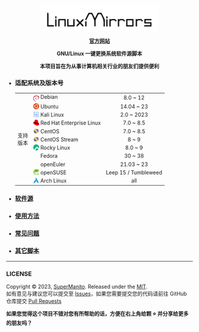 <p align="center">
  <a href="https://linuxmirrors.cn">
    <img src="./docs/assets/images/logo.png" width="320" alt="Material for MkDocs">
  </a>
</p>
<p align="center">
  <strong>
    <a href="https://linuxmirrors.cn">官方网站</a>
  </strong>
</p>
<p align="center">
  <strong>
    GNU/Linux 一键更换系统软件源脚本
  </strong>
</p>
<p align="center">
  <strong>
    本项目旨在为从事计算机相关行业的朋友们提供便利
  </strong>
</p>

- ### 适配系统及版本号

  <table>
  <tr>
      <td rowspan="12"> 支持<br/>版本<br/>
  </tr>
  <tr>
      <td><a href="https://www.debian.org" target="_blank"><img src="./docs/assets/images/icon/debian.svg" width="16" height="16" style="vertical-align: -0.45em"/></a>&nbsp;Debian</td>
      <td align="center">8.0 ~ 12</td>
  </tr>
  <tr>
      <td><a href="https://cn.ubuntu.com" target="_blank"><img src="./docs/assets/images/icon/ubuntu.svg" width="16" height="16" style="vertical-align: -0.15em"/></a>&nbsp;Ubuntu</td>
      <td align="center">14.04 ~ 23</td>
  </tr>
  <tr>
      <td><a href="https://www.kali.org" target="_blank"><img src="./docs/assets/images/icon/kali.svg" width="16" height="16" style="vertical-align: -0.15em"/></a>&nbsp;Kali Linux</td>
      <td align="center">2.0 ~ 2023</td>
  </tr>
  <tr>
      <td><a href="https://access.redhat.com/products/red-hat-enterprise-linux" target="_blank"><img src="./docs/assets/images/icon/redhat.svg" width="16" height="16" style="vertical-align: -0.15em"/></a>&nbsp;Red Hat Enterprise Linux</td>
      <td align="center">7.0 ~ 8.5</td>
  </tr>
  <tr>
      <td><a href="https://www.centos.org/centos-linux" target="_blank"><img src="./docs/assets/images/icon/centos.svg" width="16" height="16" style="vertical-align: -0.15em"/></a>&nbsp;CentOS</td>
      <td align="center">7.0 ~ 8.5</td>
  </tr>
  <tr>
      <td><a href="https://www.centos.org/centos-stream" target="_blank"><img src="./docs/assets/images/icon/centos.svg" width="16" height="16" style="vertical-align: -0.15em"/></a>&nbsp;CentOS Stream</td>
      <td align="center">8 ~ 9</td>
  </tr>
  <tr>
      <td><a href="https://rockylinux.org" target="_blank"><img src="./docs/assets/images/icon/rocky.svg" width="16" height="16" style="vertical-align: -0.15em"/></a>&nbsp;Rocky Linux</td>
      <td align="center">8.0 ~ 9</td>
  </tr>
  <tr>
      <td><a href="https://fedoraproject.org/zh-Hans" target="_blank"><img src="./docs/assets/images/icon/fedora.ico" width="16" height="16" style="vertical-align: -0.15em"/></a>&nbsp;Fedora</td>
      <td align="center">30 ~ 38</td>
  </tr>
  <tr>
      <td><a href="https://www.openeuler.org/zh" target="_blank"><img src="./docs/assets/images/icon/openeuler.ico" width="16" height="16" style="vertical-align: -0.15em"/></a>&nbsp;openEuler</td>
      <td align="center">21.03 ~ 23</td>
  </tr>
  <tr>
      <td><a href="https://www.opensuse.org" target="_blank"><img src="./docs/assets/images/icon/opensuse.svg" width="16" height="16" style="vertical-align: -0.15em"/></a>&nbsp;openSUSE</td>
      <td align="center">Leep 15 / Tumbleweed</td>
  </tr>
  <tr>
      <td><a href="https://archlinux.org" target="_blank"><img src="./docs/assets/images/icon/arch-linux.ico" width="16" height="16" style="vertical-align: -0.15em"/></a>&nbsp;Arch Linux</td>
      <td align="center">all</td>
  </tr>
  </table>

- ### [软件源](https://linuxmirrors.cn/mirrors)
- ### [使用方法](https://linuxmirrors.cn/use)
- ### [常见问题](https://linuxmirrors.cn/help)
- ### [其它脚本](https://linuxmirrors.cn/other)

***

### LICENSE

Copyright © 2023, [SuperManito](https://github.com/SuperManito). Released under the [MIT](https://github.com/SuperManito/LinuxMirrors/blob/main/LICENSE).  
如有意见与建议您可以提交至 [Issues](https://github.com/SuperManito/LinuxMirrors/issues)，如果您需要提交您的代码请前往 GitHub 仓库提交 [Pull Requests](https://github.com/SuperManito/LinuxMirrors/pulls)

__如果您觉得这个项目不错对您有所帮助的话，方便在右上角给颗 ⭐ 并分享给更多的朋友吗？__
